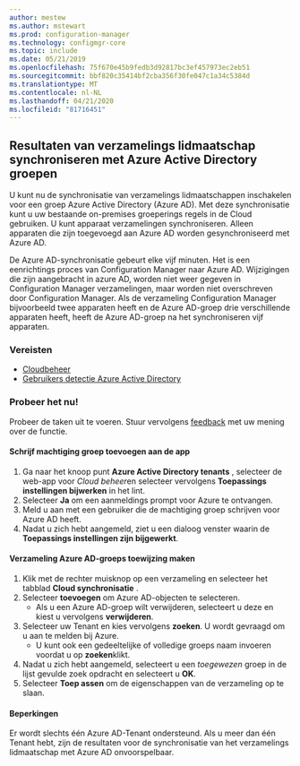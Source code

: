 ```yaml
---
author: mestew
ms.author: mstewart
ms.prod: configuration-manager
ms.technology: configmgr-core
ms.topic: include
ms.date: 05/21/2019
ms.openlocfilehash: 75f670e45b9fedb3d92817bc3ef457973ec2eb51
ms.sourcegitcommit: bbf820c35414bf2cba356f30fe047c1a34c5384d
ms.translationtype: MT
ms.contentlocale: nl-NL
ms.lasthandoff: 04/21/2020
ms.locfileid: "81716451"
---
```

## <a name="synchronize-collection-membership-results-to-azure-active-directory-groups"></a><a name="bkmk_aadcollsync"></a>Resultaten van verzamelings lidmaatschap synchroniseren met Azure Active Directory groepen

<!--3607475-->
U kunt nu de synchronisatie van verzamelings lidmaatschappen inschakelen voor een groep Azure Active Directory (Azure AD). Met deze synchronisatie kunt u uw bestaande on-premises groeperings regels in de Cloud gebruiken. U kunt apparaat verzamelingen synchroniseren. Alleen apparaten die zijn toegevoegd aan Azure AD worden gesynchroniseerd met Azure AD. 

De Azure AD-synchronisatie gebeurt elke vijf minuten. Het is een eenrichtings proces van Configuration Manager naar Azure AD. Wijzigingen die zijn aangebracht in azure AD, worden niet weer gegeven in Configuration Manager verzamelingen, maar worden niet overschreven door Configuration Manager. Als de verzameling Configuration Manager bijvoorbeeld twee apparaten heeft en de Azure AD-groep drie verschillende apparaten heeft, heeft de Azure AD-groep na het synchroniseren vijf apparaten.

### <a name="prerequisites"></a>Vereisten

- [Cloudbeheer](../../../../servers/deploy/configure/azure-services-wizard.md)
- [Gebruikers detectie Azure Active Directory](../../../../servers/deploy/configure/about-discovery-methods.md#azureaddisc)

### <a name="try-it-out"></a>Probeer het nu!

Probeer de taken uit te voeren. Stuur vervolgens [feedback](../../../../understand/find-help.md#product-feedback) met uw mening over de functie.

#### <a name="add-group-write-permission-to-the-app"></a>Schrijf machtiging groep toevoegen aan de app

1. Ga naar het knoop punt **Azure Active Directory tenants** , selecteer de web-app voor *Cloud beheer*en selecteer vervolgens **Toepassings instellingen bijwerken** in het lint.
1. Selecteer **Ja** om een aanmeldings prompt voor Azure te ontvangen.
1. Meld u aan met een gebruiker die de machtiging groep schrijven voor Azure AD heeft.
1. Nadat u zich hebt aangemeld, ziet u een dialoog venster waarin de **Toepassings instellingen zijn bijgewerkt**.

#### <a name="create-collection-azure-ad-group-mapping"></a>Verzameling Azure AD-groeps toewijzing maken

1. Klik met de rechter muisknop op een verzameling en selecteer het tabblad **Cloud synchronisatie** .
1. Selecteer **toevoegen** om Azure AD-objecten te selecteren.
    - Als u een Azure AD-groep wilt verwijderen, selecteert u deze en kiest u vervolgens **verwijderen**.
1. Selecteer uw Tenant en kies vervolgens **zoeken**. U wordt gevraagd om u aan te melden bij Azure.
    - U kunt ook een gedeeltelijke of volledige groeps naam invoeren voordat u op **zoeken**klikt.
1. Nadat u zich hebt aangemeld, selecteert u een *toegewezen* groep in de lijst gevulde zoek opdracht en selecteert u **OK**.
1. Selecteer **Toep assen** om de eigenschappen van de verzameling op te slaan.

#### <a name="limitations"></a>Beperkingen

Er wordt slechts één Azure AD-Tenant ondersteund. Als u meer dan één Tenant hebt, zijn de resultaten voor de synchronisatie van het verzamelings lidmaatschap met Azure AD onvoorspelbaar.
